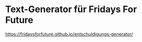 # Text-Generator für Fridays For Future

https://fridaysforfuture.github.io/entschuldigungs-generator/
